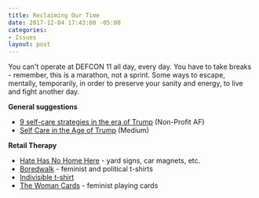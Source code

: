 ```yaml
---
title: Reclaiming Our Time
date: 2017-12-04 17:43:00 -05:00
categories:
- Issues
layout: post
---
```


You can't operate at DEFCON 11 all day, every day. You have to take breaks - remember, this is a marathon, not a sprint. Some ways to escape, mentally, temporarily, in order to preserve your sanity and energy, to live and fight another day. 

**General suggestions**
* [9 self-care strategies in the era of Trump](http://bit.ly/2xSVtaU) (Non-Profit AF)
* [Self Care in the Age of Trump](http://bit.ly/2ALSSBV) (Medium)

**Retail Therapy**
* [Hate Has No Home Here](http://bit.ly/2AW63Az) - yard signs, car magnets, etc. 
* [Boredwalk](http://bit.ly/2zP5k05) - feminist and political t-shirts
* [Indivisible t-shirt](http://bit.ly/2AU48g5)
* [The Woman Cards](http://bit.ly/2ac490z) - feminist playing cards